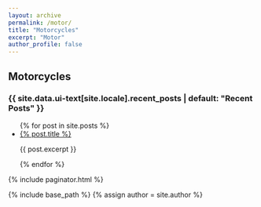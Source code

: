 ```yaml
---
layout: archive
permalink: /motor/
title: "Motorcycles"
excerpt: "Motor"
author_profile: false
---
```


## Motorcycles

<h3 class="archive__subtitle">{{ site.data.ui-text[site.locale].recent_posts | default: "Recent Posts" }}</h3>

<ul>
{% for post in site.posts %}
  <li>
    <a href="{% post.permalink %}">{% post.title %}</a>
    <p>{{ post.excerpt }}</p>
  </li>
{% endfor %}
</ul>

{% include paginator.html %}

{% include base_path %}
{% assign author = site.author %}
